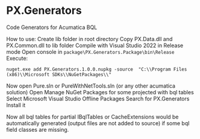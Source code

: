 # PX.Generators
Code Generators for Acumatica BQL


How to use:
Create lib folder in root directory
Copy PX.Data.dll and PX.Common.dll to lib folder
Compile with Visual Studio 2022 in Release mode
Open console in `package\PX.Generators.Package\bin\Release`
Execute:
```
nuget.exe add PX.Generators.1.0.0.nupkg -source  "C:\\Program Files (x86)\\Microsoft SDKs\\NuGetPackages\\"
```
Now open Pure.sln or PureWithNetTools.sln (or any other acumatica solution)
Open Manage NuGet Packages for some projected with bql tables
Select Microsoft Visual Studio Offline Packages
Search for PX.Generators
Install it

Now all bql tables for partial IBqlTables or CacheExtensions would be automatically generated (output files are not added to source) if some bql field classes are missing.

